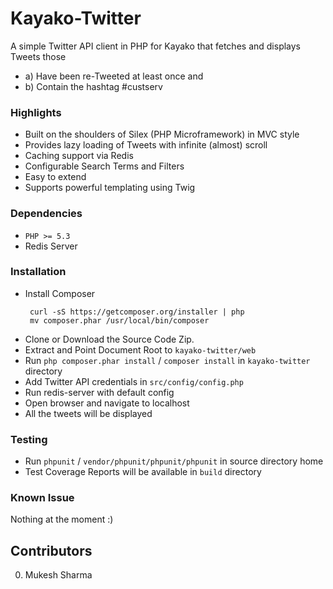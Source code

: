 Kayako-Twitter
==============

A simple Twitter API client in PHP for Kayako that fetches and displays Tweets those 
* a) Have been re-Tweeted at least once and 
* b) Contain the hashtag #custserv


### Highlights

* Built on the shoulders of Silex (PHP Microframework) in MVC style
* Provides lazy loading of Tweets with infinite (almost) scroll
* Caching support via Redis
* Configurable Search Terms and Filters
* Easy to extend
* Supports powerful templating using Twig

### Dependencies

* `PHP >= 5.3`
* Redis Server

### Installation
* Install Composer
    ```
     curl -sS https://getcomposer.org/installer | php
     mv composer.phar /usr/local/bin/composer
    ```
* Clone or Download the Source Code Zip.
* Extract and Point Document Root to `kayako-twitter/web`
* Run `php composer.phar install` / `composer install` in `kayako-twitter` directory
* Add Twitter API credentials  in ``src/config/config.php``
* Run redis-server with default config
* Open browser and navigate to localhost
* All the tweets will be displayed

### Testing
* Run `phpunit` / `vendor/phpunit/phpunit/phpunit` in source directory home
* Test Coverage Reports will be available in ``build`` directory

### Known Issue
Nothing at the moment :)

## Contributors

 0. Mukesh Sharma
